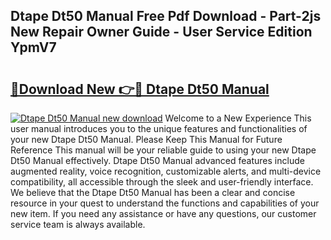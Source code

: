 ## Dtape Dt50 Manual Free Pdf Download - Part-2js New Repair Owner Guide - User Service Edition YpmV7

# <h2><a href="http://bc3868.oget.top/?id=Dtape+Dt50+Manual">🔗Download New 👉🔴 Dtape Dt50 Manual</a></h2>

[![Dtape Dt50 Manual new download](https://i.imgur.com/5g1atiW.png)](http://bc3868.oget.top/?id=Dtape+Dt50+Manual)
Welcome to a New Experience This user manual introduces you to the unique features and functionalities of your new Dtape Dt50 Manual. Please Keep This Manual for Future Reference This manual will be your reliable guide to using your new Dtape Dt50 Manual effectively. Dtape Dt50 Manual advanced features include augmented reality, voice recognition, customizable alerts, and multi-device compatibility, all accessible through the sleek and user-friendly interface. We believe that the Dtape Dt50 Manual has been a clear and concise resource in your quest to understand the functions and capabilities of your new item. If you need any assistance or have any questions, our customer service team is always available.
